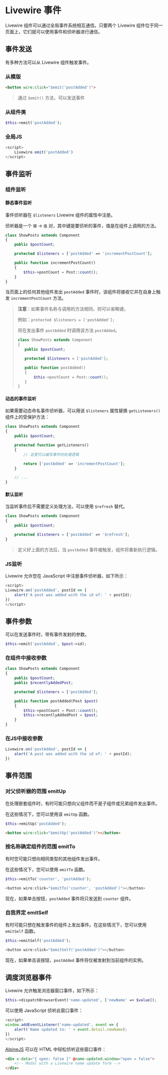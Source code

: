 # Livewire 事件

Livewire 组件可以通过全局事件系统相互通信。只要两个 Livewire 组件位于同一页面上，它们就可以使用事件和侦听器进行通信。



## 事件发送

有多种方法可以从 Livewire 组件触发事件。

### 从模版

```html
<button wire:click="$emit('postAdded')">
```
> 通过 `$emit()` 方法，可以发送事件

### 从组件类

```php
$this->emit('postAdded');
```

### 全局JS

```javascript
<script>
    Livewire.emit('postAdded')
</script>
```

## 事件监听

### 组件监听
#### 静态事件监听

事件侦听器在 `$listeners` Livewire 组件的属性中注册。

侦听器是一个 `键` -> `值` 对，其中键是要侦听的事件，值是在组件上调用的方法。

```php {5,7-10}
class ShowPosts extends Component
{
    public $postCount;

    protected $listeners = ['postAdded' => 'incrementPostCount'];

    public function incrementPostCount()
    {
        $this->postCount = Post::count();
    }
}
```

当页面上的任何其他组件发出 `postAdded` 事件时，该组件将接收它并在自身上触发 `incrementPostCount` 方法。

> **注意**：如果事件名称与调用的方法相同，则可以省略键。
>
> 例如：`protected $listeners = ['postAdded'];`
>
> 将在发出事件 `postAdded` 时调用该方法 `postAdded`。
>
> ```php
> class ShowPosts extends Component
> {
>    public $postCount;
>
>    protected $listeners = ['postAdded'];
>
>    public function postAdded()
>    {
>        $this->postCount = Post::count();
>    }
> }
> ```

#### 动态的事件监听
如果需要动态命名事件侦听器，可以用该 `$listeners` 属性替换 `getListeners()` 组件上的受保护方法：

```php
class ShowPosts extends Component
{
    public $postCount;

    protected function getListeners()
    {
        // 这里可以编写事件的处理逻辑

        return ['postAdded' => 'incrementPostCount'];
    }

    // ...
}
```

#### 默认监听

当监听事件后不需要定义处理方法，可以使用 `$refresh` 替代。

```php
class ShowPosts extends Component
{
    public $postCount;

    protected $listeners = ['postAdded' => '$refresh'];
}
```

> 定义好上面的方法后，当 `postAdded` 事件被触发，组件将重新执行逻辑。


### JS监听

Livewire 允许您在 JavaScript 中注册事件侦听器，如下所示：

```javascript
<script>
Livewire.on('postAdded', postId => {
    alert('A post was added with the id of: ' + postId);
})
</script>
```
## 事件参数

可以在发送事件时，带有事件发射的参数。

```php
$this->emit('postAdded', $post->id);
```

### 在组件中接收参数

```php {8}
class ShowPosts extends Component
{
    public $postCount;
    public $recentlyAddedPost;

    protected $listeners = ['postAdded'];

    public function postAdded(Post $post)
    {
        $this->postCount = Post::count();
        $this->recentlyAddedPost = $post;
    }
}
```

### 在JS中接收参数

```javascript
Livewire.on('postAdded', postId => {
    alert('A post was added with the id of: ' + postId);
})
```

## 事件范围

### 对父侦听器的范围 emitUp

在处理嵌套组件时，有时可能只想向父组件而不是子组件或兄弟组件发出事件。

在这些情况下，您可以使用该 `emitUp` 函数。

```php
$this->emitUp('postAdded');
```

```html
<button wire:click="$emitUp('postAdded')"></button>
```

### 按名称确定组件的范围 emitTo

有时您可能只想向相同类型的其他组件发出事件。

在这些情况下，您可以使用 `emitTo` 函数。

```php
$this->emitTo('counter', 'postAdded');
```

```javascript
<button wire:click="$emitTo('counter', 'postAdded')"></button>
```

现在，如果单击按钮，`postAdded` 事件将只发送到 `counter` 组件。

### 自我界定 emitSelf

有时可能只想在触发事件的组件上发出事件。在这些情况下，您可以使用 `emitSelf` 函数。

```php
$this->emitSelf('postAdded');
```

```javascript
<button wire:click="$emitSelf('postAdded')"></button>
```

现在，如果单击该按钮，`postAdded` 事件将仅被发射到当前组件的实例。


## 调度浏览器事件

Livewire 允许触发浏览器窗口事件，如下所示：

```php
$this->dispatchBrowserEvent('name-updated', ['newName' => $value]);
```

可以使用 JavaScript 侦听此窗口事件：

```javascript {2}
<script>
window.addEventListener('name-updated', event => {
    alert('Name updated to: ' + event.detail.newName);
})
</script>
```

[AlpineJS](https://github.com/alpinejs/alpine) 可以在 HTML 中轻松侦听这些窗口事件：

```html {1}
<div x-data="{ open: false }" @name-updated.window="open = false">
    <!-- Modal with a Livewire name update form -->
</div>
```
